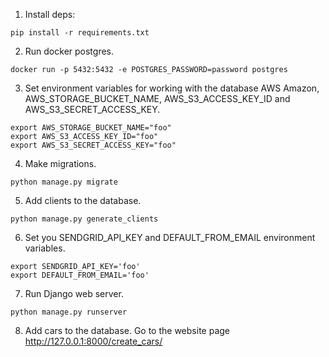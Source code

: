 1. Install deps:

```
pip install -r requirements.txt
```
2. Run docker postgres.

```
docker run -p 5432:5432 -e POSTGRES_PASSWORD=password postgres
```

3. Set environment variables for working with the database AWS Amazon,
AWS_STORAGE_BUCKET_NAME, AWS_S3_ACCESS_KEY_ID and AWS_S3_SECRET_ACCESS_KEY.

```
export AWS_STORAGE_BUCKET_NAME="foo"
export AWS_S3_ACCESS_KEY_ID="foo"
export AWS_S3_SECRET_ACCESS_KEY="foo"
```

4. Make migrations.

```
python manage.py migrate
```
5. Add clients to the database.

```
python manage.py generate_clients
```

6. Set you SENDGRID_API_KEY and DEFAULT_FROM_EMAIL environment variables.

```
export SENDGRID_API_KEY='foo'
export DEFAULT_FROM_EMAIL='foo'
```

7. Run Django web server.

```
python manage.py runserver
```
8. Add cars to the database. Go to the website page http://127.0.0.1:8000/create_cars/
